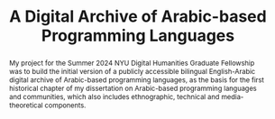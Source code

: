 ---
pid: g2024hassein
done: true
title: A Digital Archive of Arabic-based Programming Languages
category: Grad Fellowship Project
tags:
- technology-studies
cohort_year: '2024'
abstract: My project for the Summer 2024 NYU Digital Humanities Graduate Fellowship
  was to build the initial version of a publicly accessible bilingual English-Arabic
  digital archive of Arabic-based programming languages, as the basis for the first
  historical chapter of my dissertation on Arabic-based programming languages and
  communities, which also includes ethnographic, technical and media-theoretical components.
pis:
- hassein
link: https://nabilhassein.github.io/arabic-programming-language-archive/
order: '069'
layout: project
---